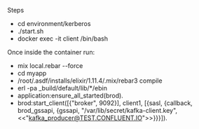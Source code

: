 Steps

* cd environment/kerberos
* ./start.sh
* docker exec -it client /bin/bash

Once inside the container run:
* mix local.rebar --force
* cd myapp
* /root/.asdf/installs/elixir/1.11.4/.mix/rebar3 compile
* erl -pa _build/default/lib/*/ebin
* application:ensure_all_started(brod).
* brod:start_client([{"broker", 9092}], client1, [{sasl, {callback, brod_gssapi, {gssapi, "/var/lib/secret/kafka-client.key", <<"kafka_producer@TEST.CONFLUENT.IO">>}}}]).
